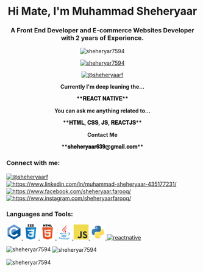 <h1 align="center">Hi Mate, I'm Muhammad Sheheryaar</h1>
<h3 align="center">A Front End Developer and E-commerce Websites Developer with 2 years of Experience.</h3>

<p align="center" > <img width="200px"src="https://komarev.com/ghpvc/?username=sheheryar7594&label=Profile%20views&color=0e75b6&style=flat" alt="sheheryar7594" /> </p>

<p align="center" > <a href="https://github.com/ryo-ma/github-profile-trophy"><img height="300px" src="https://github-profile-trophy.vercel.app/?username=sheheryar7594" alt="sheheryar7594" /></a> </p>

<p align="center"> <a href="https://twitter.com/@sheheryaarf" target="blank"><img width="200px" height="40px" border-radius="20px" src="https://img.shields.io/twitter/follow/@sheheryaarf?logo=twitter&style=for-the-badge" alt="@sheheryaarf" /></a> </p>



<p align="center" ><b> Currently I'm deep leaning the... </b></p>
<p align="center"><b>**𝐑𝐄𝐀𝐂𝐓 𝐍𝐀𝐓𝐈𝐕𝐄**</b></p>

<p align="center" ><b> You can ask me anything related to... </b></p>
<p align="center"><b>**𝐇𝐓𝐌𝐋, 𝐂𝐒𝐒, 𝐉𝐒, 𝐑𝐄𝐀𝐂𝐓𝐉𝐒**</b></p>

<p align="center" ><b> Contact Me </b></p>
<p align="center" color="blue"><b color="blue">**𝐬𝐡𝐞𝐡𝐞𝐫𝐲𝐚𝐚𝐫𝟔𝟑𝟗@𝐠𝐦𝐚𝐢𝐥.𝐜𝐨𝐦**</b></p>

<h3 align="left">Connect with me:</h3>
<p align="left">
<a href="https://twitter.com/@sheheryaarf" target="blank"><img align="center" src="https://raw.githubusercontent.com/rahuldkjain/github-profile-readme-generator/master/src/images/icons/Social/twitter.svg" alt="@sheheryaarf" height="30" width="40" /></a>
<a href="https://linkedin.com/in/https://www.linkedin.com/in/muhammad-sheheryaar-435177231/" target="blank"><img align="center" src="https://raw.githubusercontent.com/rahuldkjain/github-profile-readme-generator/master/src/images/icons/Social/linked-in-alt.svg" alt="https://www.linkedin.com/in/muhammad-sheheryaar-435177231/" height="30" width="40" /></a>
<a href="https://fb.com/https://www.facebook.com/sheheryaar.farooq/" target="blank"><img align="center" src="https://raw.githubusercontent.com/rahuldkjain/github-profile-readme-generator/master/src/images/icons/Social/facebook.svg" alt="https://www.facebook.com/sheheryaar.farooq/" height="30" width="40" /></a>
<a href="https://instagram.com/https://www.instagram.com/sheheryaarfarooq/" target="blank"><img align="center" src="https://raw.githubusercontent.com/rahuldkjain/github-profile-readme-generator/master/src/images/icons/Social/instagram.svg" alt="https://www.instagram.com/sheheryaarfarooq/" height="30" width="40" /></a>
</p>

<h3 align="left">Languages and Tools:</h3>
<p align="left"> <a href="https://www.cprogramming.com/" target="_blank" rel="noreferrer"> <img src="https://raw.githubusercontent.com/devicons/devicon/master/icons/c/c-original.svg" alt="c" width="40" height="40"/> </a> <a href="https://www.w3schools.com/css/" target="_blank" rel="noreferrer"> <img src="https://raw.githubusercontent.com/devicons/devicon/master/icons/css3/css3-original-wordmark.svg" alt="css3" width="40" height="40"/> </a> <a href="https://www.w3.org/html/" target="_blank" rel="noreferrer"> <img src="https://raw.githubusercontent.com/devicons/devicon/master/icons/html5/html5-original-wordmark.svg" alt="html5" width="40" height="40"/> </a> <a href="https://www.java.com" target="_blank" rel="noreferrer"> <img src="https://raw.githubusercontent.com/devicons/devicon/master/icons/java/java-original.svg" alt="java" width="40" height="40"/> </a> <a href="https://developer.mozilla.org/en-US/docs/Web/JavaScript" target="_blank" rel="noreferrer"> <img src="https://raw.githubusercontent.com/devicons/devicon/master/icons/javascript/javascript-original.svg" alt="javascript" width="40" height="40"/> </a> <a href="https://www.python.org" target="_blank" rel="noreferrer"> <img src="https://raw.githubusercontent.com/devicons/devicon/master/icons/python/python-original.svg" alt="python" width="40" height="40"/> </a> <a href="https://reactnative.dev/" target="_blank" rel="noreferrer"> <img src="https://reactnative.dev/img/header_logo.svg" alt="reactnative" width="40" height="40"/> </a> </p>

<p><img align="left" src="https://github-readme-stats.vercel.app/api/top-langs?username=sheheryar7594&show_icons=true&locale=en&layout=compact" alt="sheheryar7594" /></p>

<p>&nbsp;<img align="center" src="https://github-readme-stats.vercel.app/api?username=sheheryar7594&show_icons=true&locale=en" alt="sheheryar7594" /></p>

<p><img align="center" src="https://github-readme-streak-stats.herokuapp.com/?user=sheheryar7594&" alt="sheheryar7594" /></p>
